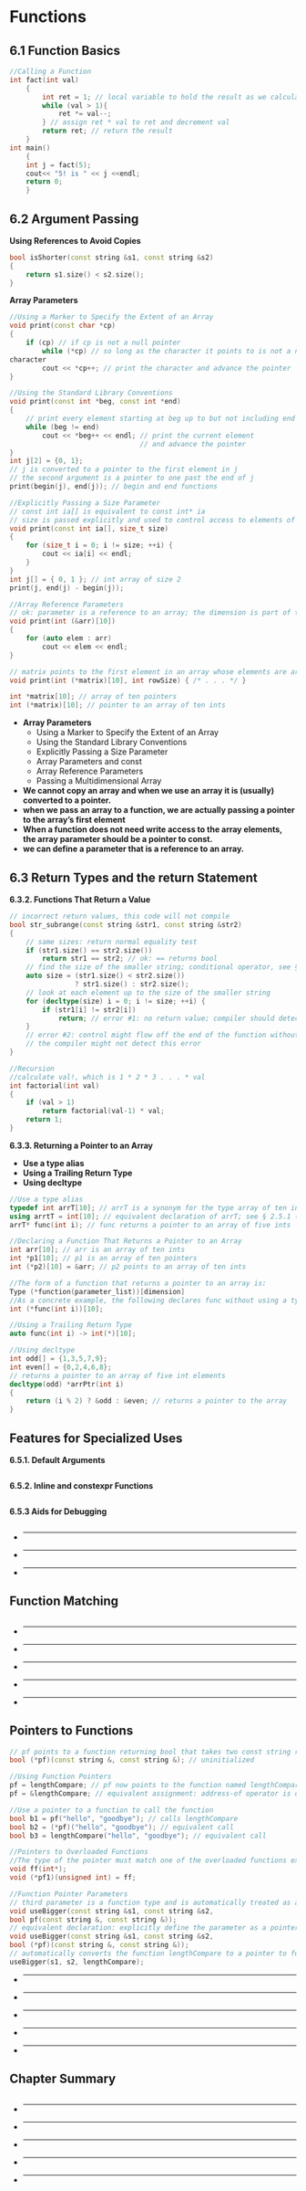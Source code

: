 # Functions
## 6.1 Function Basics
```C++
//Calling a Function
int fact(int val)
    {
        int ret = 1; // local variable to hold the result as we calculate it
        while (val > 1){
            ret *= val--;
        } // assign ret * val to ret and decrement val
        return ret; // return the result
    }
int main()
    {
    int j = fact(5);
    cout<< "5! is " << j <<endl;
    return 0;
    }
```
## 6.2 Argument Passing
**Using References to Avoid Copies**
```C++
bool isShorter(const string &s1, const string &s2)
{
    return s1.size() < s2.size();
}
```
**Array Parameters**
```C++
//Using a Marker to Specify the Extent of an Array
void print(const char *cp)
{
    if (cp) // if cp is not a null pointer
        while (*cp) // so long as the character it points to is not a null
character
        cout << *cp++; // print the character and advance the pointer
}

//Using the Standard Library Conventions
void print(const int *beg, const int *end)
{
    // print every element starting at beg up to but not including end
    while (beg != end)
        cout << *beg++ << endl; // print the current element
                                // and advance the pointer
}
int j[2] = {0, 1};
// j is converted to a pointer to the first element in j
// the second argument is a pointer to one past the end of j
print(begin(j), end(j)); // begin and end functions

//Explicitly Passing a Size Parameter
// const int ia[] is equivalent to const int* ia
// size is passed explicitly and used to control access to elements of ia
void print(const int ia[], size_t size)
{
    for (size_t i = 0; i != size; ++i) {
        cout << ia[i] << endl;
    }
}
int j[] = { 0, 1 }; // int array of size 2
print(j, end(j) - begin(j));

//Array Reference Parameters
// ok: parameter is a reference to an array; the dimension is part of the type
void print(int (&arr)[10])
{
    for (auto elem : arr)
        cout << elem << endl;
}

// matrix points to the first element in an array whose elements are arrays of ten ints
void print(int (*matrix)[10], int rowSize) { /* . . . */ }

int *matrix[10]; // array of ten pointers
int (*matrix)[10]; // pointer to an array of ten ints
```
+ **Array Parameters**
  + Using a Marker to Specify the Extent of an Array
  + Using the Standard Library Conventions
  + Explicitly Passing a Size Parameter
  + Array Parameters and const
  + Array Reference Parameters
  + Passing a Multidimensional Array
+ **We cannot copy an array and when we use an array it is (usually) converted to a pointer.**
+ **when we pass an array to a function, we are actually passing a pointer to the array’s
first element**
+ **When a function does not need write access to the array elements, the array parameter should be a pointer to const.**
+ **we can define a parameter that is a reference to an array.**

## 6.3 Return Types and the return Statement
**6.3.2. Functions That Return a Value**
```C++
// incorrect return values, this code will not compile
bool str_subrange(const string &str1, const string &str2)
{
    // same sizes: return normal equality test
    if (str1.size() == str2.size())
        return str1 == str2; // ok: == returns bool
    // find the size of the smaller string; conditional operator, see § 4.7 (p. 151)
    auto size = (str1.size() < str2.size())
                ? str1.size() : str2.size();
    // look at each element up to the size of the smaller string
    for (decltype(size) i = 0; i != size; ++i) {
        if (str1[i] != str2[i])
            return; // error #1: no return value; compiler should detect this error
    }
    // error #2: control might flow off the end of the function without a return
    // the compiler might not detect this error
}

//Recursion
//calculate val!, which is 1 * 2 * 3 . . . * val
int factorial(int val)
{
    if (val > 1)
        return factorial(val-1) * val;
    return 1;
}
```
**6.3.3. Returning a Pointer to an Array**
+ **Use a type alias**
+ **Using a Trailing Return Type**
+ **Using decltype**
```C++
//Use a type alias
typedef int arrT[10]; // arrT is a synonym for the type array of ten ints
using arrtT = int[10]; // equivalent declaration of arrT; see § 2.5.1 (p. 68)
arrT* func(int i); // func returns a pointer to an array of five ints

//Declaring a Function That Returns a Pointer to an Array
int arr[10]; // arr is an array of ten ints
int *p1[10]; // p1 is an array of ten pointers
int (*p2)[10] = &arr; // p2 points to an array of ten ints

//The form of a function that returns a pointer to an array is:
Type (*function(parameter_list))[dimension]
//As a concrete example, the following declares func without using a type alias:
int (*func(int i))[10];

//Using a Trailing Return Type
auto func(int i) -> int(*)[10];

//Using decltype
int odd[] = {1,3,5,7,9};
int even[] = {0,2,4,6,8};
// returns a pointer to an array of five int elements
decltype(odd) *arrPtr(int i)
{
    return (i % 2) ? &odd : &even; // returns a pointer to the array
}
```
## Features for Specialized Uses
**6.5.1. Default Arguments**
```C++
```
**6.5.2. Inline and constexpr Functions**
```C++
```
**6.5.3 Aids for Debugging**
```C++
```
+ ****
+ ****
+ ****
## Function Matching
```C++
```
+ ****
+ ****
+ ****
+ ****
+ ****
## Pointers to Functions
```C++
// pf points to a function returning bool that takes two const string references
bool (*pf)(const string &, const string &); // uninitialized

//Using Function Pointers
pf = lengthCompare; // pf now points to the function named lengthCompare
pf = &lengthCompare; // equivalent assignment: address-of operator is optional

//Use a pointer to a function to call the function
bool b1 = pf("hello", "goodbye"); // calls lengthCompare
bool b2 = (*pf)("hello", "goodbye"); // equivalent call
bool b3 = lengthCompare("hello", "goodbye"); // equivalent call

//Pointers to Overloaded Functions
//The type of the pointer must match one of the overloaded functions exactly:
void ff(int*);
void (*pf1)(unsigned int) = ff;

//Function Pointer Parameters
// third parameter is a function type and is automatically treated as a pointer to function
void useBigger(const string &s1, const string &s2,
bool pf(const string &, const string &));
// equivalent declaration: explicitly define the parameter as a pointer to function
void useBigger(const string &s1, const string &s2,
bool (*pf)(const string &, const string &));
// automatically converts the function lengthCompare to a pointer to function
useBigger(s1, s2, lengthCompare);


```
+ ****
+ ****
+ ****
+ ****
+ ****
## Chapter Summary
```C++
```
+ ****
+ ****
+ ****
+ ****
+ ****